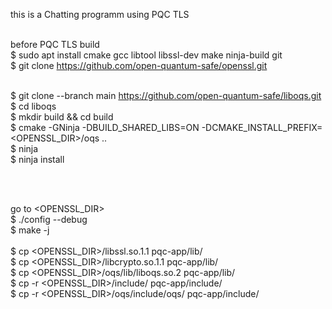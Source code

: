 this is a Chatting programm using PQC TLS
<br><br>

before PQC TLS build <br>
$ sudo apt install cmake gcc libtool libssl-dev make ninja-build git <br>
$ git clone https://github.com/open-quantum-safe/openssl.git
<br><br>

$ git clone --branch main https://github.com/open-quantum-safe/liboqs.git <br>
$ cd liboqs <br>
$ mkdir build && cd build <br>
$ cmake -GNinja -DBUILD_SHARED_LIBS=ON -DCMAKE_INSTALL_PREFIX=<OPENSSL_DIR>/oqs .. <br>
$ ninja <br>
$ ninja install

<br><br>

go to <OPENSSL_DIR> <br>
$ ./config --debug <br>
$  make -j
<br><br>
$ cp <OPENSSL_DIR>/libssl.so.1.1 pqc-app/lib/ <br>
$ cp <OPENSSL_DIR>/libcrypto.so.1.1 pqc-app/lib/ <br>
$ cp <OPENSSL_DIR>/oqs/lib/liboqs.so.2 pqc-app/lib/ <br>
$ cp -r <OPENSSL_DIR>/include/ pqc-app/include/ <br>
$ cp -r <OPENSSL_DIR>/oqs/include/oqs/ pqc-app/include/

